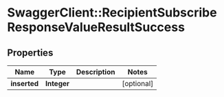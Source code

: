 # SwaggerClient::RecipientSubscribeResponseValueResultSuccess

## Properties
Name | Type | Description | Notes
------------ | ------------- | ------------- | -------------
**inserted** | **Integer** |  | [optional] 


